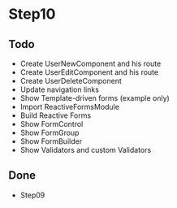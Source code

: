 # Step10

## Todo

- Create UserNewComponent and his route
- Create UserEditComponent and his route
- Create UserDeleteComponent
- Update navigation links
- Show Template-driven forms (example only)
- Import ReactiveFormsModule
- Build Reactive Forms
- Show FormControl
- Show FormGroup
- Show FormBuilder
- Show Validators and custom Validators

## Done

- Step09